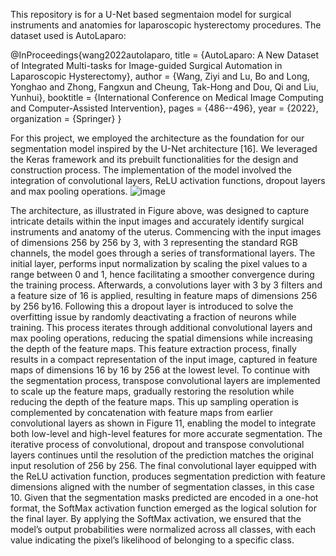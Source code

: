 This repository is for a U-Net based segmentaion model for surgical instruments and anatomies for laparoscopic hysterectomy procedures. 
The dataset used is AutoLaparo:

@InProceedings{wang2022autolaparo,
    title = {AutoLaparo: A New Dataset of Integrated Multi-tasks for Image-guided Surgical Automation in Laparoscopic Hysterectomy},
    author = {Wang, Ziyi and Lu, Bo and Long, Yonghao and Zhong, Fangxun and Cheung, Tak-Hong and Dou, Qi and Liu, Yunhui},
    booktitle = {International Conference on Medical Image Computing and Computer-Assisted Intervention},
    pages = {486--496},
    year = {2022},
    organization = {Springer}
}

For this project, we employed the architecture as the foundation for our segmentation model inspired by the U-Net architecture [16]. We leveraged the Keras framework and its prebuilt functionalities for the design and construction process. The implementation of the model involved the integration of convolutional layers, ReLU activation functions, dropout layers and max pooling operations. 
 ![image](https://github.com/rashad-h/Surgical-Scene-Understanding-Laparoscopic/assets/61196340/12e9a707-314b-4a4b-a2fd-e0a18306496d)


The architecture, as illustrated in Figure above, was designed to capture intricate details within the input images and accurately identify surgical instruments and anatomy of the uterus. Commencing with the input images of dimensions 256 by 256 by 3, with 3 representing the standard RGB channels, the model goes through a series of transformational layers. The initial layer, performs input normalization by scaling the pixel values to a range between 0 and 1, hence facilitating a smoother convergence during the training process. Afterwards, a convolutions layer with 3 by 3 filters and a feature size of 16 is applied, resulting in feature maps of dimensions 256 by 256 by16.
Following this a dropout layer is introduced to solve the overfitting issue by randomly deactivating a fraction of neurons while training. This process iterates through additional convolutional layers and max pooling operations, reducing the spatial dimensions while increasing the depth of the feature maps. This feature extraction process, finally results in a compact representation of the input image, captured in feature maps of dimensions 16 by 16 by 256 at the lowest level.
To continue with the segmentation process, transpose convolutional layers are implemented to scale up the feature maps, gradually restoring the resolution while reducing the depth of the feature maps. This up sampling operation is complemented by concatenation with feature maps from earlier convolutional layers as shown in Figure 11, enabling the model to integrate both low-level and high-level features for more accurate segmentation. 
The iterative process of convolutional, dropout and transpose convolutional layers continues until the resolution of the prediction matches the original input resolution of 256 by 256. The final convolutional layer equipped with the ReLU activation function, produces segmentation prediction with feature dimensions aligned with the number of segmentation classes, in this case 10.
Given that the segmentation masks predicted are encoded in a one-hot format, the SoftMax activation function emerged as the logical solution for the final layer. By applying the SoftMax activation, we ensured that the model’s output probabilities were normalized across all classes, with each value indicating the pixel’s likelihood of belonging to a specific class. 
